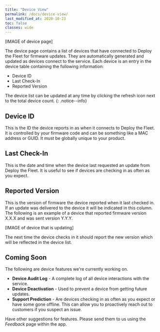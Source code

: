 ```yaml
---
title: "Device View"
permalink: /docs/device-view/
last_modified_at: 2020-10-23
toc: false
classes: wide
---
```


[IMAGE of device page]

The device page contains a list of devices that have connected to Deploy the Fleet for firmware updates. They are automatically generated and updated as devices connect to the service. Each device is an entry in the device table containing the following information:

  - Device ID
  - Last Check-In
  - Reported Version

The device list can be updated at any time by clicking the refresh icon next to the total device count.
{: .notice--info}

## Device ID
This is the ID the device reports in as when it connects to Deploy the Fleet. It is controlled by your firmware code and can be something like a MAC address or GUID. It must be globally unique to your product.

## Last Check-In
This is the date and time when the device last requested an update from Deploy the Fleet. It is useful to see if devices are checking in as often as you expect.

## Reported Version
This is the version of firmware the device reported when it last checked in. If an update was delivered to the device it will be indicated in this column. The following is an example of a device that reported firmware version X.X.X and was sent version Y.Y.Y. 

[IMAGE of device that is updating]

The next time the device checks in it should report the new version which will be reflected in the device list.

## Coming Soon
The following are device features we're currently working on.

  - **Device Audit Log** - A complete log of all device interactions with the service.
  - **Device Deactivation** - Used to prevent a device from getting future updates.
  - **Support Prediction** - Are devices checking in as often as you expect or have some gone offline. This can allow you to proactively reach out to customers if you suspect an issue.

Have other suggestions for features. Please send them to us using the _Feedback_ page within the app.